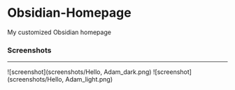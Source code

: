 # Obsidian-Homepage
My customized Obsidian homepage

### Screenshots
---
![screenshot](screenshots/Hello, Adam_dark.png)
![screenshot](screenshots/Hello, Adam_light.png)
